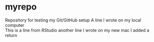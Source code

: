 # myrepo
Repository for testing my Git/GitHub setup
A line I wrote on my local computer  
This is a line from RStudio
another line I wrote on my new mac
I added a return